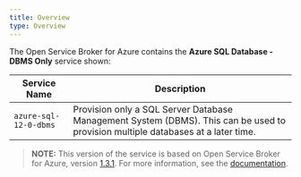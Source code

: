 ```yaml
---
title: Overview
type: Overview
---
```


The Open Service Broker for Azure contains the **Azure SQL Database - DBMS Only** service shown:

| Service Name | Description |
|--------------|-------------|
| `azure-sql-12-0-dbms` | Provision only a SQL Server Database Management System (DBMS). This can be used to provision multiple databases at a later time. |

>**NOTE:** This version of the service is based on Open Service Broker for Azure, version [1.3.1](https://github.com/Azure/open-service-broker-azure/releases).
For more information, see the [documentation](https://github.com/Azure/open-service-broker-azure/blob/v1.3.1/docs/modules/mssql.md).

